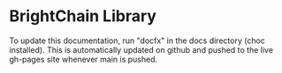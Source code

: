 # BrightChain Library

To update this documentation, run "docfx" in the docs directory (choc installed). This is automatically updated on github and pushed to the live gh-pages site whenever main is pushed.
